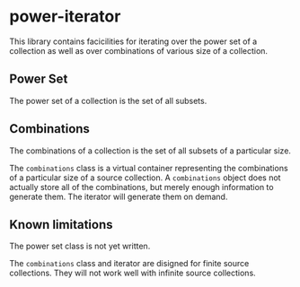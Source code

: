 # power-iterator
This library contains facicilities for iterating over the power set of a collection
as well as over combinations of various size of a collection.

## Power Set
The power set of a collection is the set of all subsets.

## Combinations
The combinations of a collection is the set of all subsets of a particular size.

The `combinations` class is a virtual container representing the combinations of a particular size of a source collection.
A `combinations` object does not actually store all of the combinations,
but merely enough information to generate them.
The iterator will generate them on demand.

## Known limitations
The power set class is not yet written.

The `combinations` class and iterator are disigned for finite source collections.
They will not work well with infinite source collections.
